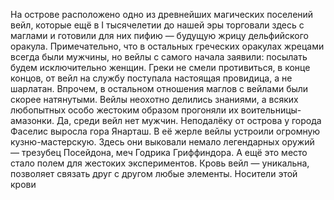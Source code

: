 На острове расположено одно из древнейших магических поселений вейл, которые ещё в I тысячелетии до нашей эры торговали здесь с маглами и готовили для них пифию — будущую жрицу дельфийского оракула. Примечательно, что в остальных греческих оракулах жрецами всегда были мужчины, но вейлы с самого начала заявили: посылать будем исключительно женщин. Греки не смели противиться, в конце концов, от вейл на службу поступала настоящая провидица, а не шарлатан. Впрочем, в остальном отношения маглов с вейлами были скорее натянутыми. Вейлы неохотно делились знаниями, а всяких любопытных особо жестоким образом прогоняли их воительницы-амазонки. Да, среди вейл нет мужчин. Неподалёку от острова у города Фаселис выросла гора Янарташ. В её жерле вейлы устроили огромную кузню-мастерскую. Здесь они выковали немало легендарных оружий — трезубец Посейдона, меч Годрика Гриффиндора. А ещё это место стало полем для жестоких экспериментов. Кровь вейл — уникальна, позволяет связать друг с другом любые элементы. Носители этой крови 